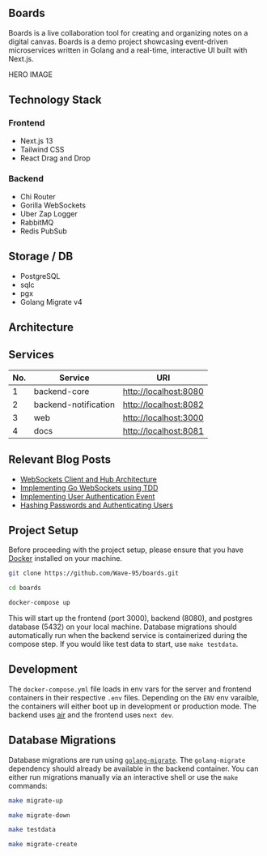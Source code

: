 ## Boards
Boards is a live collaboration tool for creating and organizing notes on a digital canvas. Boards is a demo project showcasing event-driven microservices written in Golang and a real-time, interactive UI built with Next.js.

HERO IMAGE

## Technology Stack
### Frontend
- Next.js 13
- Tailwind CSS
- React Drag and Drop

### Backend
- Chi Router
- Gorilla WebSockets
- Uber Zap Logger
- RabbitMQ
- Redis PubSub

## Storage / DB
- PostgreSQL
- sqlc
- pgx
- Golang Migrate v4

## Architecture


## Services

No. | Service | URI
--- | --- | ---
1 | backend-core | [http://localhost:8080](http://localhost:8080)
2 | backend-notification | [http://localhost:8082](http://localhost:8082)
3 | web | [http://localhost:3000](http://localhost:3000)
4 | docs | [http://localhost:8081](http://localhost:8081)

## Relevant Blog Posts
- [WebSockets Client and Hub Architecture](https://medium.com/@wu.victor.95/building-a-go-websocket-for-a-live-collaboration-tool-pt-1-f7e5374b1f47)
- [Implementing Go WebSockets using TDD](https://medium.com/@wu.victor.95/building-a-go-websocket-for-a-live-collaboration-tool-pt-2-5728cd6ec801)
- [Implementing User Authentication Event](https://medium.com/@wu.victor.95/building-a-go-websocket-for-a-live-collaboration-tool-pt-3-b9a6b23f7fef)
- [Hashing Passwords and Authenticating Users](https://medium.com/@wu.victor.95/hashing-passwords-and-authenticating-users-with-bcrypt-dc2fdd978568)

## Project Setup

Before proceeding with the project setup, please ensure that you have [Docker](https://www.docker.com/) installed on your machine. 

```bash
git clone https://github.com/Wave-95/boards.git

cd boards

docker-compose up
```

This will start up the frontend (port 3000), backend (8080), and postgres database (5432) on your local machine. Database migrations should automatically run when the backend service is containerized during the compose step. If you would like test data to start, use `make testdata`. 

## Development

The `docker-compose.yml` file loads in env vars for the server and frontend containers in their respective `.env` files. Depending on the `ENV` env varaible, the containers will either boot up in development or production mode. The backend uses [air](https://github.com/cosmtrek/air) and the frontend uses `next dev`. 

## Database Migrations

Database migrations are run using [`golang-migrate`](https://github.com/golang-migrate/migrate/tree/master/cmd/migrate). The `golang-migrate` dependency should already be available in the backend container. You can either run migrations manually via an interactive shell or use the `make` commands:

```bash
make migrate-up

make migrate-down

make testdata

make migrate-create
```
